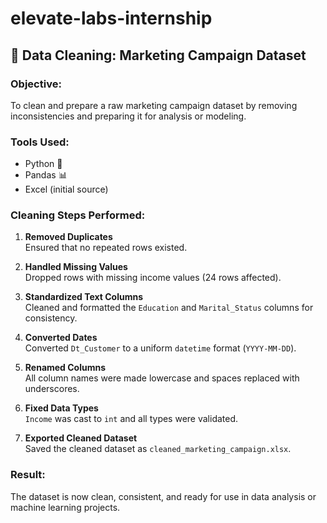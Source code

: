 # elevate-labs-internship
## 🧼 Data Cleaning: Marketing Campaign Dataset

### Objective:
To clean and prepare a raw marketing campaign dataset by removing inconsistencies and preparing it for analysis or modeling.

### Tools Used:
- Python 🐍
- Pandas 📊
- Excel (initial source)

### Cleaning Steps Performed:
1. **Removed Duplicates**  
   Ensured that no repeated rows existed.

2. **Handled Missing Values**  
   Dropped rows with missing income values (24 rows affected).

3. **Standardized Text Columns**  
   Cleaned and formatted the `Education` and `Marital_Status` columns for consistency.

4. **Converted Dates**  
   Converted `Dt_Customer` to a uniform `datetime` format (`YYYY-MM-DD`).

5. **Renamed Columns**  
   All column names were made lowercase and spaces replaced with underscores.

6. **Fixed Data Types**  
   `Income` was cast to `int` and all types were validated.

7. **Exported Cleaned Dataset**  
   Saved the cleaned dataset as `cleaned_marketing_campaign.xlsx`.

### Result:
The dataset is now clean, consistent, and ready for use in data analysis or machine learning projects.
